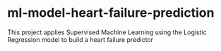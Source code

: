 # ml-model-heart-failure-prediction
This project applies Supervised Machine Learning using the Logistic Regression model to build a heart failure predictor
